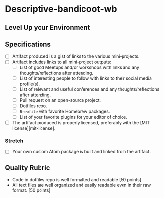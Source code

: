 # Descriptive-bandicoot-wb  
## Level Up your Environment  

## Specifications

- [ ] Artifact produced is a gist of links to the various mini-projects.
- [ ] Artifact includes links to all mini-project outputs:
  - [ ] List of good Meetups and/or workshops with links and any thoughts/reflections after attending.
  - [ ] List of interesting people to follow with links to their social media profile(s).
  - [ ] List of relevant and useful conferences and any thoughts/reflections after attending.
  - [ ] Pull request on an open-source project.
  - [ ] Dotfiles repo.
  - [ ] `Brewfile` with favorite Homebrew packages.
  - [ ] List of your favorite plugins for your editor of choice.
- [ ] The artifact produced is properly licensed, preferably with the [MIT license][mit-license].

### Stretch

- [ ] Your own custom Atom package is built and linked from the artifact.

## Quality Rubric

- Code in dotfiles repo is well formatted and readable [50 points]
- All text files are well organized and easily readable even in their raw format. [50 points]
